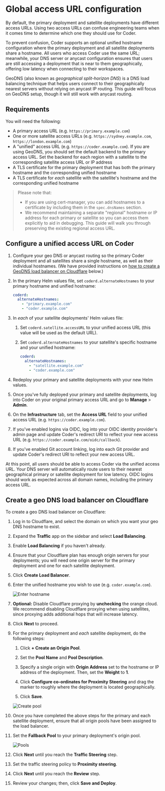 # Global access URL configuration

By default, the primary deployment and satellite deployments have different
access URLs. Using two access URLs can confuse engineering teams when it comes
time to determine which one they should use for Coder.

To prevent confusion, Coder supports an optional unified hostname configuration
where the primary deployment and all satellite deployments share a hostname. All
users who access Coder use the same URL; meanwhile, your DNS server or anycast
configuration ensures that users are still accessing a deployment that is near
to them geographically, offering low latency when connecting to their
workspaces.

GeoDNS (also known as _geographical split-horizon DNS_) is a DNS load balancing
technique that helps users connect to their geographically nearest servers
without relying on anycast IP routing. This guide will focus on GeoDNS setup,
though it will still work with anycast routing.

## Requirements

You will need the following:

- A primary access URL (e.g. `https://primary.example.com`)
- One or more satellite access URLs (e.g. `https://sydney.example.com`,
  `https://london.example.com`)
- A "unified" access URL (e.g. `https://coder.example.com`). If you are using
  GeoDNS, you should set the default backend to the primary access URL. Set the
  backend for each region with a satellite to the corresponding satellite access
  URL or IP address
- A TLS certificate for the primary deployment that has both the primary
  hostname and the corresponding unified hostname
- A TLS certificate for _each_ satellite with the satellite's hostname and the
  corresponding unified hostname

> Please note that:
>
> - If you are using cert-manager, you can add hostnames to a certificate by
>   including them in the `spec.dnsNames` section.
> - We recommend maintaining a separate "regional" hostname or IP address for
>   each primary or satellite so you can access them explicitly to aid in
>   debugging. This guide will walk you through preserving the existing regional
>   access URL.

## Configure a unified access URL on Coder

1. Configure your geo DNS or anycast routing so the primary Coder deployment and
   all satellites share a single hostname, as well as their individual
   hostnames. (We have provided instructions on
   [how to create a GeoDNS load balancer on Cloudflare](#create-a-geodns-load-balancer-on-cloudflare)
   below.)

1. In the primary Helm values file, set `coderd.alternateHostnames` to your
   primary hostname and unified hostname:

   ```yaml
   coderd:
     alternateHostnames:
       - "primary.example.com"
       - "coder.example.com"
   ```

1. In _each_ of your satellite deployments' Helm values file:

   1. Set `coderd.satellite.accessURL` to your unified access URL (this value
      will be used as the default URL).

   1. Set `coderd.alternateHostnames` to your satellite's specific hostname and
      your unified hostname:

      ```yaml
      coderd:
        alternateHostnames:
          - "satellite.example.com"
          - "coder.example.com"
      ```

1. Redeploy your primary and satellite deployments with your new Helm values.

1. Once you've fully deployed your primary and satellite deployments, log into
   Coder on your original primary access URL and go to **Manage** > **Admin**.

1. On the **Infrastructure** tab, set the **Access URL** field to your unified
   access URL (e.g. `https://coder.example.com`).

1. If you've enabled logins via OIDC, log into your OIDC identity provider's
   admin page and update Coder's redirect URI to reflect your new access URL
   (e.g. `https://coder.example.com/oidc/callback`).

1. If you've enabled Git account linking, log into each Git provider and update
   Coder's redirect URI to reflect your new access URL.

At this point, all users should be able to access Coder via the unified access
URL. Your DNS server will automatically route users to their nearest
geographical primary or satellite deployment for low latency. OIDC logins should
work as expected across all domain names, including the primary access URL.

## Create a geo DNS load balancer on Cloudflare

To create a geo DNS load balancer on Cloudflare:

1. Log in to Cloudflare, and select the domain on which you want your geo DNS
   hostname to exist.

1. Expand the **Traffic** app on the sidebar and select **Load Balancing**.

1. Enable **Load Balancing** if you haven't already.

1. Ensure that your Cloudflare plan has enough origin servers for your
   deployments; you will need one origin server for the primary deployment and
   one for each satellite deployment.

1. Click **Create Load Balancer**.

1. Enter the unified hostname you wish to use (e.g. `coder.example.com`).

   ![Enter hostname](../../assets/admin/cloudflare-geodns/hostname.png)

1. **Optional:** Disable Cloudflare proxying by **unchecking** the orange cloud.
   We recommend disabling Cloudflare proxying when using satellites, since
   proxying adds additional hops that will increase latency.

1. Click **Next** to proceed.

1. For the primary deployment and _each_ satellite deployment, do the following
   steps:

   1. Click **+ Create an Origin Pool**.

   1. Set the **Pool Name** and **Pool Description**.

   1. Specify a single origin with **Origin Address** set to the hostname or IP
      address of the deployment. Then, set the **Weight** to **1**.

   1. Click **Configure co-ordinates for Proximity Steering** and drag the
      marker to roughly where the deployment is located geographically.

   1. Click **Save**.

   ![Create pool](../../assets/admin/cloudflare-geodns/create-pool.png)

1. Once you have completed the above steps for the primary and each satellite
   deployment, ensure that all origin pools have been assigned to the load
   balancer.

1. Set the **Fallback Pool** to your primary deployment's origin pool.

   ![Pools](../../assets/admin/cloudflare-geodns/pools.png)

1. Click **Next** until you reach the **Traffic Steering** step.

1. Set the traffic steering policy to **Proximity steering**.

1. Click **Next** until you reach the **Review** step.

1. Review your changes; then, click **Save and Deploy**.
